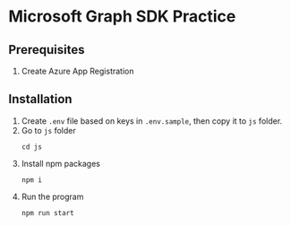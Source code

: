 # Microsoft Graph SDK Practice

## Prerequisites
1. Create Azure App Registration 

## Installation
1. Create `.env` file based on keys in `.env.sample`, then copy it to `js` folder.
2. Go to `js` folder
   ```
   cd js
   ```
3. Install npm packages
   ```
   npm i
   ```
4. Run the program
   ```
   npm run start
   ```